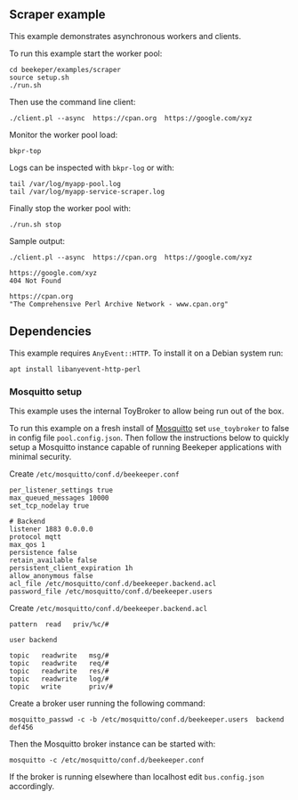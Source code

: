 ## Scraper example

This example demonstrates asynchronous workers and clients. 


To run this example start the worker pool:
```
cd beekeper/examples/scraper
source setup.sh
./run.sh
```
Then use the command line client:
```
./client.pl --async  https://cpan.org  https://google.com/xyz
```
Monitor the worker pool load:
```
bkpr-top
```
Logs can be inspected with `bkpr-log` or with:
```
tail /var/log/myapp-pool.log
tail /var/log/myapp-service-scraper.log
```
Finally stop the worker pool with:
```
./run.sh stop
```

Sample output:

```
./client.pl --async  https://cpan.org  https://google.com/xyz

https://google.com/xyz
404 Not Found

https://cpan.org
"The Comprehensive Perl Archive Network - www.cpan.org"
```

## Dependencies

This example requires `AnyEvent::HTTP`. To install it on a Debian system run:
```
apt install libanyevent-http-perl
```

### Mosquitto setup

This example uses the internal ToyBroker to allow being run out of the box.

To run this example on a fresh install of [Mosquitto](https://mosquitto.org/) set `use_toybroker` 
to false in config file `pool.config.json`. Then follow the instructions below to quickly setup a 
Mosquitto instance capable of running Beekeper applications with minimal security.

Create `/etc/mosquitto/conf.d/beekeeper.conf`
```
per_listener_settings true
max_queued_messages 10000
set_tcp_nodelay true

# Backend
listener 1883 0.0.0.0
protocol mqtt
max_qos 1
persistence false
retain_available false
persistent_client_expiration 1h
allow_anonymous false
acl_file /etc/mosquitto/conf.d/beekeeper.backend.acl
password_file /etc/mosquitto/conf.d/beekeeper.users
```
Create `/etc/mosquitto/conf.d/beekeeper.backend.acl`
```
pattern  read   priv/%c/#

user backend

topic   readwrite   msg/#
topic   readwrite   req/#
topic   readwrite   res/#
topic   readwrite   log/#
topic   write       priv/#
```
Create a broker user running the following command:
```
mosquitto_passwd -c -b /etc/mosquitto/conf.d/beekeeper.users  backend   def456
```
Then the Mosquitto broker instance can be started with:
```
mosquitto -c /etc/mosquitto/conf.d/beekeeper.conf
```
If the broker is running elsewhere than localhost edit `bus.config.json` accordingly.
